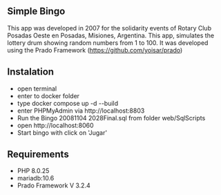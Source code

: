 ## Simple Bingo
This app was developed in 2007 for the solidarity events of Rotary Club Posadas Oeste en Posadas, Misiones, Argentina.
 This app, simulates the lottery drum showing random numbers from 1 to 100. 
 It was developed using the Prado Framework (https://github.com/yoisar/prado)
 
## Instalation
- open terminal
- enter to docker folder
- type docker compose up -d --build
- enter PHPMyAdmin via http://localhost:8803
- Run the Bingo 20081104 2028Final.sql from folder web/SqlScripts
- open http://localhost:8060
- Start bingo with  click on 'Jugar' 

## Requirements
- PHP 8.0.25
- mariadb:10.6
- Prado Framework V 3.2.4
